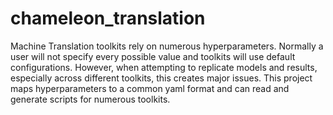 # chameleon_translation
Machine Translation toolkits rely on numerous hyperparameters. Normally a user will not specify every possible value and toolkits will use default configurations. However, when attempting to replicate models and results, especially across different toolkits, this creates major issues. This project maps hyperparameters to a common yaml format and can read and generate scripts for numerous toolkits.
